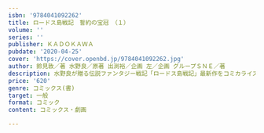 ```yaml
---
isbn: '9784041092262'
title: ロードス島戦記　誓約の宝冠　（１）
volume: ''
series: ''
publisher: ＫＡＤＯＫＡＷＡ
pubdate: '2020-04-25'
cover: 'https://cover.openbd.jp/9784041092262.jpg'
author: 鈴見敦／著 水野良／原著 出渕裕／企画 左／企画 グループＳＮＥ／著
description: 水野良が贈る伝説ファンタジー戦記「ロードス島戦記」最新作をコミカライズ
price: '620'
genre: コミックス(書)
target: 一般
format: コミック
content: コミックス・劇画

---
```

